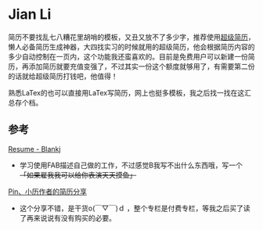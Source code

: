 # Jian Li

简历不要找乱七八糟花里胡哨的模板，又丑又放不了多少字，推荐使用[超级简历](https://www.wondercv.com/)，懒人必备简历生成神器，大四找实习的时候就用的超级简历，他会根据简历内容的多少自动控制在一页内，这个功能我还蛮喜欢的。目前是免费用户可以新建一份简历，再添加简历就要充值变强了，不过其实一份这个额度就够用了，有需要第二份的话就给超级简历打钱吧，他值得！

熟悉LaTex的也可以直接用LaTex写简历，网上也挺多模板，我之后找一找在这汇总存个档。

## 参考

[Resume - Blankj](https://github.com/Blankj/resume)

* 学习使用FAB描述自己做的工作，不过感觉B我写不出什么东西哦，写一个~~「如果雇我我可以给你表演天天摸鱼」~~

[Pin、小历作者的简历分享](https://xiaozhuanlan.com/topic/0379564821)

* 这个分享不错，是干货o\(￣▽￣\)ｄ ，整个专栏是付费专栏，等我之后买了读了再来说说有没有购买的必要。

